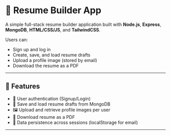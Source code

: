 # 📝 Resume Builder App

A simple full-stack resume builder application built with **Node.js**, **Express**, **MongoDB**, **HTML/CSS/JS**, and **TailwindCSS**.

Users can:
- Sign up and log in
- Create, save, and load resume drafts
- Upload a profile image (stored by email)
- Download the resume as a PDF

---

## 🚀 Features

- 🔐 User authentication (Signup/Login)
- 📝 Save and load resume drafts from MongoDB
- 🖼️ Upload and retrieve profile images per user
- 📄 Download resume as a PDF
- 💾 Data persistence across sessions (localStorage for email)

---


